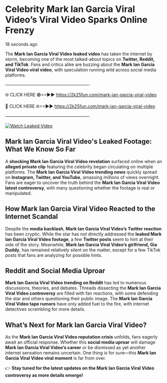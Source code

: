 # Celebrity Mark Ian Garcia Viral Video’s Viral Video Sparks Online Frenzy

18 seconds ago

The **Mark Ian Garcia Viral Video leaked video** has taken the internet by storm, becoming one of the most talked-about topics on **Twitter, Reddit, and TikTok**. Fans and critics alike are buzzing about the **Mark Ian Garcia Viral Video viral video**, with speculation running wild across social media platforms.

———————————————————-

🌐 CLICK HERE 🟢==►► https://2k25fun.com/mark-ian-garcia-viral-video

🔴 CLICK HERE 🌐==►► https://2k25fun.com/mark-ian-garcia-viral-video

———————————————————-

[![Watch Leaked Video](https://miro.medium.com/v2/resize:fit:828/format:webp/1*cilzJN44JGOrTw9NJCrNHA.gif "Watch Leaked Video")](https://2k25fun.com/mark-ian-garcia-viral-video)

## **Mark Ian Garcia Viral Video's Leaked Footage: What We Know So Far**  
A **shocking Mark Ian Garcia Viral Video revelation** surfaced online when an **alleged private clip** featuring the celebrity began circulating on multiple platforms. The **Mark Ian Garcia Viral Video trending news** quickly spread on **Instagram, Twitter, and YouTube**, amassing millions of views overnight. Fans are eager to uncover the truth behind the **Mark Ian Garcia Viral Video latest controversy**, with many questioning whether the footage is real or manipulated.  

## **How Mark Ian Garcia Viral Video Reacted to the Internet Scandal**  
Despite the **media backlash**, **Mark Ian Garcia Viral Video’s Twitter reaction** has been cryptic. While the star has not directly addressed the **leaked Mark Ian Garcia Viral Video footage**, a few **Twitter posts** seem to hint at their side of the story. Meanwhile, **Mark Ian Garcia Viral Video’s girlfriend, Gia Duddy**, has remained relatively silent on the matter, except for a few TikTok posts that fans are analyzing for possible hints.  

## **Reddit and Social Media Uproar**  
**Mark Ian Garcia Viral Video trending on Reddit** has led to numerous discussions, theories, and debates. Threads dissecting the **Mark Ian Garcia Viral Video controversy** are filled with fan reactions, with some defending the star and others questioning their public image. The **Mark Ian Garcia Viral Video tape rumors** have only added fuel to the fire, with internet detectives scrambling for more details.  

## **What’s Next for Mark Ian Garcia Viral Video?**  
As the **Mark Ian Garcia Viral Video reputation crisis** unfolds, fans eagerly await an official response. Whether this **social media uproar** will damage **Mark Ian Garcia Viral Video’s career** or be dismissed as yet another internet sensation remains uncertain. One thing is for sure—this **Mark Ian Garcia Viral Video viral moment** is far from over.  

👉 **Stay tuned for the latest updates on the Mark Ian Garcia Viral Video controversy as more details emerge!**  